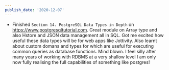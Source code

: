 ```yaml
---
publish_date: '2020-12-07'
---
```


- Finished `Section 14. PostgreSQL Data Types in Depth` on https://www.postgresqltutorial.com. Great module on Array type and also Hstore and JSON data management all in SQL. Got me excited how useful these data types will be for web apps like Jottivity. Also learnt about custom domans and types for which are useful for executing common queries as database functions. Mind blown. I feel silly after many years of working with RDBMS at a very shallow level I am only now fully realising the full capabilities of something like postgres!
